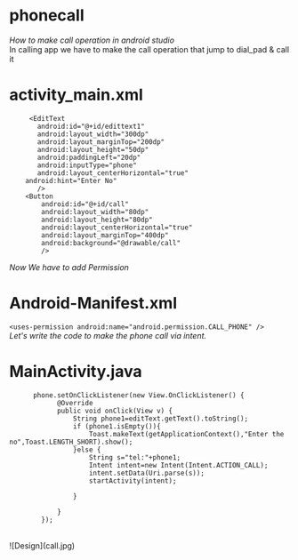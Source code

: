 # phonecall
_How to make call operation in android studio_
<br>
In calling app we have to make the call operation that jump to dial_pad & call it
<br>
# activity_main.xml
```
     <EditText
       android:id="@+id/edittext1"
       android:layout_width="300dp"
       android:layout_marginTop="200dp"
       android:layout_height="50dp"
       android:paddingLeft="20dp"
       android:inputType="phone"
       android:layout_centerHorizontal="true"
    android:hint="Enter No"
       />
    <Button
        android:id="@+id/call"
        android:layout_width="80dp"
        android:layout_height="80dp"
        android:layout_centerHorizontal="true"
        android:layout_marginTop="400dp"
        android:background="@drawable/call"
        />
```
_Now We have to add Permission_
# Android-Manifest.xml
```<uses-permission android:name="android.permission.CALL_PHONE" />```
<br>
_Let's write the code to make the phone call via intent._
<br>
# MainActivity.java
```
      phone.setOnClickListener(new View.OnClickListener() {
            @Override
            public void onClick(View v) {
                String phone1=editText.getText().toString();
                if (phone1.isEmpty()){
                    Toast.makeText(getApplicationContext(),"Enter the no",Toast.LENGTH_SHORT).show();
                }else {
                    String s="tel:"+phone1;
                    Intent intent=new Intent(Intent.ACTION_CALL);
                    intent.setData(Uri.parse(s));
                    startActivity(intent);

                }

            }
        });
```
<br>
![Design](call.jpg)
